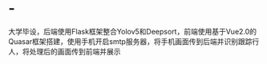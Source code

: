 # -
大学毕设，后端使用Flask框架整合Yolov5和Deepsort，前端使用基于Vue2.0的Quasar框架搭建，使用手机开启smtp服务器，将手机画面传到后端并识别跟踪行人，将处理后的画面传到前端并展示
